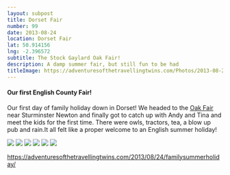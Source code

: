 ```yaml
---
layout: subpost
title: Dorset Fair
number: 99
date: 2013-08-24
location: Dorset Fair
lat: 50.914156
lng: -2.396572
subtitle: The Stock Gaylard Oak Fair!
description: A damp summer fair, but still fun to be had
titleImage: https://adventuresofthetravellingtwins.com/Photos/2013-08-24-DorsetFair/DSCF2616.JPG
---
```


<h4>Our first English County Fair!</h4>

Our first day of family holiday down in Dorset! We headed to the <a target="_blank" href="http://www.stockgaylard.com/the-oak-fair.asp">Oak Fair</a> near Sturminster Newton and finally got to catch up with Andy and Tina and meet the kids for the first time.
There were owls, tractors, tea, a blow up pub and rain.It all felt like a proper welcome to an English summer holiday!

<img src="https://adventuresofthetravellingtwins.com/Photos/2013-08-24-DorsetFair/DSCF2620.JPG" class="image1">
<img src="https://adventuresofthetravellingtwins.com/Photos/2013-08-24-DorsetFair/DSCF2637.JPG" class="image1">
<img src="https://adventuresofthetravellingtwins.com/Photos/2013-08-24-DorsetFair/DSCF2641.JPG" class="image1">
<img src="https://adventuresofthetravellingtwins.com/Photos/2013-08-24-DorsetFair/DSCF2642.JPG" class="image1">
<img src="https://adventuresofthetravellingtwins.com/Photos/2013-08-24-DorsetFair/DSCF2625.JPG" class="image1">
<img src="https://adventuresofthetravellingtwins.com/Photos/2013-08-24-DorsetFair/DSCF2626.JPG" class="image1">

https://adventuresofthetravellingtwins.com/2013/08/24/familysummerholiday/
